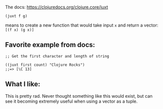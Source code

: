 The docs: https://clojuredocs.org/clojure.core/juxt

`(juxt f g)`

means to create a new function that would take input `x` and return a vector:
`[(f x) (g x)]`

## Favorite example from docs:

```
;; Get the first character and length of string

((juxt first count) "Clojure Rocks")
;;=> [\C 13]
```

## What I like:

This is pretty rad. Never thought something like this would exist, but can see
it becoming extremely useful when using a vector as a tuple.


